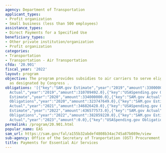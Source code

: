 ```yaml
---
agency: Department of Transportation
applicant_types:
- Profit organization
- Small business (less than 500 employees)
assistance_types:
- Direct Payments for a Specified Use
beneficiary_types:
- Other private institution/organization
- Profit organization
categories:
- Transportation
- Transportation - Air Transportation
cfda: '20.901'
fiscal_year: '2022'
layout: program
objective: The program provides subsidies to air carriers to serve eligible communities
  as designated by Congress .
obligations: '[{"key":"SAM.gov Estimate","year":"2019","amount":330000000.0},{"key":"SAM.gov
  Actual","year":"2019","amount":310709492.0},{"key":"USASpending.gov Obligations","year":"2019","amount":276902469.5},{"key":"SAM.gov
  Estimate","year":"2020","amount":334000000.0},{"key":"SAM.gov Actual","year":"2020","amount":334000000.0},{"key":"USASpending.gov
  Obligations","year":"2020","amount":323747649.0},{"key":"SAM.gov Estimate","year":"2021","amount":344989370.0},{"key":"SAM.gov
  Actual","year":"2021","amount":346826428.0},{"key":"USASpending.gov Obligations","year":"2021","amount":316361728.0},{"key":"SAM.gov
  Estimate","year":"2022","amount":436577573.0},{"key":"SAM.gov Actual","year":"2022","amount":388593089.0},{"key":"USASpending.gov
  Obligations","year":"2022","amount":382859220.0},{"key":"SAM.gov Estimate","year":"2023","amount":406785157.0},{"key":"SAM.gov
  Actual","year":"2023","amount":0.0},{"key":"USASpending.gov Obligations","year":"2023","amount":415024928.0}]'
permalink: /program/20.901.html
popular_name: EAS
sam_url: https://sam.gov/fal/a155b32abdef4808b34ac745a87b089e/view
sub-agency: Office of the Secretary of Tranportation (OST) Procurement Operations
title: Payments for Essential Air Services
---
```

